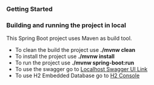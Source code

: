 ### Getting Started

### Building and running the project in local
This Spring Boot project uses Maven as build tool.
* To clean the build the project use **__./mvnw clean__**
* To install the project use **__./mvnw install__**
* To run the project use **__./mvnw spring-boot:run__**
* To use the swagger go to [ Localhost Swagger UI Link ](http://localhost:8080/swagger-ui.html)
* To use H2 Embedded Database go to [ H2 Console ](http://localhost:8080/h2)